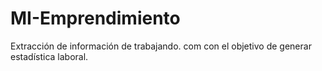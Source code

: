 # MI-Emprendimiento
Extracción de información de trabajando. com con el objetivo de generar estadística laboral.
